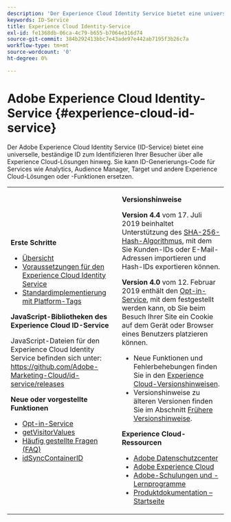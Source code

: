 ```yaml
---
description: 'Der Experience Cloud Identity Service bietet eine universelle, beständige ID zum Identifizieren Ihrer Besucher über alle Experience Cloud-Lösungen hinweg. '
keywords: ID-Service
title: Experience Cloud Identity-Service
exl-id: fe1368db-06ca-4c79-b655-b7064e316d74
source-git-commit: 384b292413bbc7e43ade97e442ab7195f3b26c7a
workflow-type: tm+mt
source-wordcount: '0'
ht-degree: 0%

---
```


# Adobe Experience Cloud Identity-Service {#experience-cloud-id-service}

Der Adobe Experience Cloud Identity Service (ID-Service) bietet eine universelle, beständige ID zum Identifizieren Ihrer Besucher über alle Experience Cloud-Lösungen hinweg. Sie kann ID-Generierungs-Code für Services wie Analytics, Audience Manager, Target und andere Experience Cloud-Lösungen oder -Funktionen ersetzen.

<table id="table_5E612F746A704FE095B809A013EE977F" class="simpletable"> 
 <tbody> 
  <tr> 
   <td colname="col1"> <p> <b>Erste Schritte</b> </p> <p> 
     <ul id="ul_D5EC6A54A03F4AB595B588116A7C1296"> 
      <li id="li_845F6DE25A1241439BCDCBC00459D7EB"> <a href="introduction/overview.md" format="dita" scope="local"> Übersicht </a> </li> 
      <li id="li_47F399E1D4AF4F08BD647DF01A423BA7"> <a href="reference/requirements.md" format="dita" scope="local">Voraussetzungen für den Experience Cloud Identity Service</a> </li> 
      <li id="li_CBEEE79B45644F28A52B58DDF23DAD4F"> <a href="https://experienceleague.adobe.com/docs/experience-platform/tags/home.html?lang=de" format="html" scope="external"> Standardimplementierung mit Platform-Tags </a> </li> 
     </ul> </p> <p><b>JavaScript-Bibliotheken des Experience Cloud ID-Service</b> </p> <p>JavaScript-Dateien für den Experience Cloud Identity Service befinden sich unter: <a href="https://github.com/Adobe-Marketing-Cloud/id-service/releases" format="https" scope="external">https://github.com/Adobe-Marketing-Cloud/id-service/releases</a> </p> <p> <b>Neue oder vorgestellte Funktionen</b> </p> <p> 
     <ul id="ul_B0A25B6827734D55BB1E20D12334AC21"> 
      <li id="li_A66924F4948F4A5ABA545A89A28A6F6A"><a href="implementation-guides/opt-in-service/optin-overview.md#concept-f9b5db0d27a245fbadd3e19162319360" format="dita" scope="local"> Opt-in-Service</a> </li> 
      <li id="li_92D49CB788AD478EA74BCF5328CB9A14"> <a href="library/get-set/getvisitorvalues.md#reference-b8c9e17c170c4291829a792df46ce279" format="dita" scope="local"> getVisitorValues </a> </li> 
      <li id="li_9E512C6DD15C46C3ABD06ACD60D97E4A"> <a href="faq-intro/faq-intro.md" format="dita" scope="local"> Häufig gestellte Fragen (FAQ) </a> </li> 
      <li id="li_7744A4898EA542B9BF009D2066810050"> <a href="library/function-vars/idsyncontainerid.md#reference-5cfbed2240fa4def90f535f017a36015" format="dita" scope="local"> idSyncContainerID </a> </li> 
     </ul> </p> 
     <!-- 
     <p> <b>Announcements:</b> </p> 
     <p> <p>Important:  ID service support for Internet Explorer 6, 7, and 8 is deprecated and will be discontinued in a future release. </p> </p> 
     --> </td> 
   <td colname="col2"> <p> <b>Versionshinweise</b> </p> <p><b>Version 4.4</b> vom 17. Juli 2019 beinhaltet Unterstützung des <a href="reference/hashing-support.md" format="dita" scope="local"> SHA-256-Hash-Algorithmus</a>, mit dem Sie Kunden-IDs oder E-Mail-Adressen importieren und Hash-IDs exportieren können.</p><p><b>Version 4.0</b> vom 12. Februar 2019 enthält den <a href="implementation-guides/opt-in-service/optin-overview.md#concept-f9b5db0d27a245fbadd3e19162319360" format="dita" scope="local">Opt-in-Service</a>, mit dem festgestellt werden kann, ob Sie beim Besuch Ihrer Site ein Cookie auf dem Gerät oder Browser eines Benutzers platzieren können. </p> <p> 
     <ul id="ul_4F06F170F214492780C7D25A069F799F"> 
      <li id="li_45A7CD556FE44F4DAB035C736A058F36"> Neue Funktionen und Fehlerbehebungen finden Sie in den <a href="https://experienceleague.adobe.com/docs/release-notes/experience-cloud/current.html?lang=de" format="https" scope="external">Experience Cloud-Versionshinweisen</a>. </li> 
      <li id="li_10CC4FBFEFC947CA9AD15F52D9715257">Versionshinweise zu älteren Versionen finden Sie im Abschnitt <a href="https://experienceleague.adobe.com/docs/release-notes/experience-cloud/current.html?lang=en" format="html" scope="external">Frühere Versionshinweise</a>. </li> 
     </ul> </p> <p> <b>Experience Cloud-Ressourcen</b> </p> <p> 
     <ul id="ul_E30EC96BDC624B5591F0470D430B7F41"> 
      <li id="li_F3A5CCFAE0F247CEB41A03CA8E03106B"> <a href="http://www.adobe.com/de/privacy.html" format="http" scope="external"> Adobe Datenschutzcenter</a> </li> 
      <li id="li_A54C1EB170EA4B8FA6A81B90AB0C39DD"> <a href="https://experienceleague.adobe.com/docs/home.html?lang=de" scope="external" format="http"> Adobe Experience Cloud</a> </li> 
      <li id="li_1938F7044F544481A6CC0F45CC22B80A"> <a href="http://helpx.adobe.com/de/learning.html?promoid=KAUDK" scope="external" format="http"> Adobe-Schulungen und -Lernprogramme</a> </li> 
      <li id="li_C71459E0D1464C05B8B9387C43541F17"> <a href="https://helpx.adobe.com/de/support/experience-cloud.html" scope="external" format="https"> Produktdokumentation – Startseite</a> </li> 
     </ul> </p> </td> 
  </tr> 
 </tbody> 
</table>
